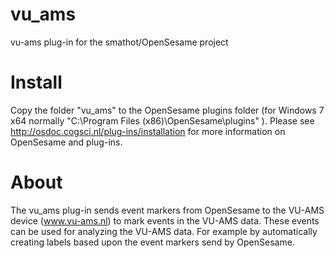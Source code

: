 # vu_ams
vu-ams plug-in for the smathot/OpenSesame project

# Install

Copy the folder "vu_ams" to the OpenSesame plugins folder (for Windows 7 x64 normally "C:\Program Files (x86)\OpenSesame\plugins" ).
Please see http://osdoc.cogsci.nl/plug-ins/installation for more information on OpenSesame and plug-ins.

# About

The vu_ams plug-in sends event markers from OpenSesame to the VU-AMS device (www.vu-ams.nl) to mark events in the VU-AMS data. These events can be used for analyzing the VU-AMS data. For example by automatically creating labels based upon the event markers send by OpenSesame.
